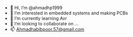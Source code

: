 - 👋 Hi, I’m @ahmadhp1999
- 👀 I’m interested in embedded systems and making PCBs
- 🌱 I’m currently learning Avr 
- 💞️ I’m looking to collaborate on ...
- 📫 Ahmadhabibpoor.57@gmail.com 

<!---
ahmadhp1999/ahmadhp1999 is a ✨ special ✨ repository because its `README.md` (this file) appears on your GitHub profile.
You can click the Preview link to take a look at your changes.
--->

